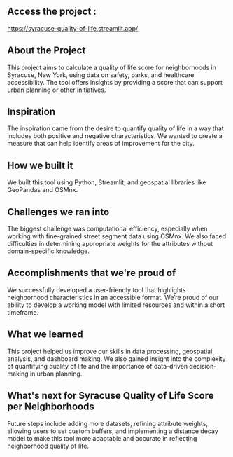 ## Access the project : 
https://syracuse-quality-of-life.streamlit.app/

## About the Project
This project aims to calculate a quality of life score for neighborhoods in Syracuse, New York, using data on safety, parks, and healthcare accessibility. The tool offers insights by providing a score that can support urban planning or other initiatives.

## Inspiration
The inspiration came from the desire to quantify quality of life in a way that includes both positive and negative characteristics. We wanted to create a measure that can help identify areas of improvement for the city.

## How we built it
We built this tool using Python, Streamlit, and geospatial libraries like GeoPandas and OSMnx.

## Challenges we ran into
The biggest challenge was computational efficiency, especially when working with fine-grained street segment data using OSMnx. We also faced difficulties in determining appropriate weights for the attributes without domain-specific knowledge.

## Accomplishments that we're proud of
We successfully developed a user-friendly tool that highlights neighborhood characteristics in an accessible format. We’re proud of our ability to develop a working model with limited resources and within a short timeframe.

## What we learned
This project helped us improve our skills in data processing, geospatial analysis, and dashboard making. We also gained insight into the complexity of quantifying quality of life and the importance of data-driven decision-making in urban planning.

## What's next for Syracuse Quality of Life Score per Neighborhoods
Future steps include adding more datasets, refining attribute weights, allowing users to set custom buffers, and implementing a distance decay model to make this tool more adaptable and accurate in reflecting neighborhood quality of life.
